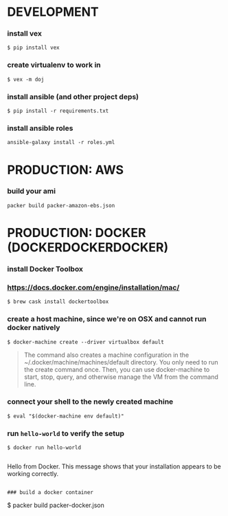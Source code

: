 # DEVELOPMENT

### install vex
```
$ pip install vex
```

### create virtualenv to work in
```
$ vex -m doj
```

### install ansible (and other project deps)
```
$ pip install -r requirements.txt
```

### install ansible roles
```
ansible-galaxy install -r roles.yml
```

# PRODUCTION: AWS

### build your ami
```
packer build packer-amazon-ebs.json
```

# PRODUCTION: DOCKER (DOCKERDOCKERDOCKER)

### install Docker Toolbox
### https://docs.docker.com/engine/installation/mac/
```
$ brew cask install dockertoolbox
```

### create a host machine, since we're on OSX and cannot run docker natively
```
$ docker-machine create --driver virtualbox default
```

> The command also creates a machine configuration in the
> ~/.docker/machine/machines/default directory. You only need to run the create
> command once. Then, you can use docker-machine to start, stop, query, and
> otherwise manage the VM from the command line.

### connect your shell to the newly created machine
```
$ eval "$(docker-machine env default)"
```

### run `hello-world` to verify the setup
```
$ docker run hello-world
```

> ```
Hello from Docker.
This message shows that your installation appears to be working correctly.
```

### build a docker container
```
$ packer build packer-docker.json
```
